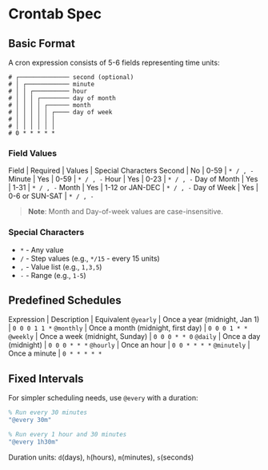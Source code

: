 # Crontab Spec

## Basic Format

A cron expression consists of 5-6 fields representing time units:

```
# ┌────────────── second (optional)
# │ ┌──────────── minute
# │ │ ┌────────── hour
# │ │ │ ┌──────── day of month
# │ │ │ │ ┌────── month
# │ │ │ │ │ ┌──── day of week
# │ │ │ │ │ │
# │ │ │ │ │ │
# 0 * * * * *
```

### Field Values

Field | Required | Values | Special Characters
Second | No | 0-59 | `* / , -`
Minute | Yes | 0-59 | `* / , -`
Hour | Yes | 0-23 | `* / , -`
Day of Month | Yes | 1-31 | `* / , -`
Month | Yes | 1-12 or JAN-DEC | `* / , -`
Day of Week | Yes | 0-6 or SUN-SAT | `* / , -`

> **Note**: Month and Day-of-week values are case-insensitive.

### Special Characters

- `*` - Any value
- `/` - Step values (e.g., `*/15` - every 15 units)
- `,` - Value list (e.g., `1,3,5`)
- `-` - Range (e.g., `1-5`)

## Predefined Schedules

Expression | Description | Equivalent
`@yearly` | Once a year (midnight, Jan 1) | `0 0 0 1 1 *`
`@monthly` | Once a month (midnight, first day) | `0 0 0 1 * *`
`@weekly` | Once a week (midnight, Sunday) | `0 0 0 * * 0`
`@daily` | Once a day (midnight) | `0 0 0 * * *`
`@hourly` | Once an hour | `0 0 * * * *`
`@minutely` | Once a minute | `0 * * * * *`

## Fixed Intervals

For simpler scheduling needs, use `@every` with a duration:

```erlang
% Run every 30 minutes
"@every 30m"

% Run every 1 hour and 30 minutes
"@every 1h30m"
```

Duration units: `d`(days), `h`(hours), `m`(minutes), `s`(seconds)